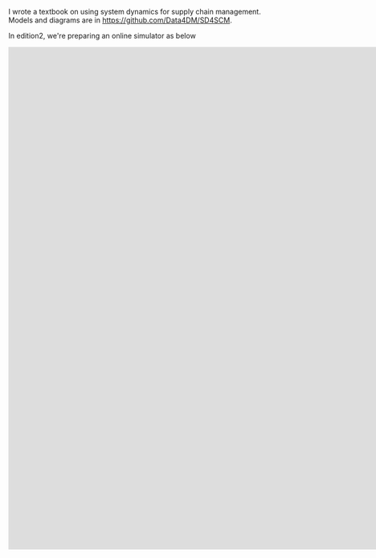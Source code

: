 I wrote a textbook on using system dynamics for supply chain management. Models and diagrams are in https://github.com/Data4DM/SD4SCM.

In edition2, we're preparing an online simulator as below
<iframe id="theFrame" src="https://htmlpreview.github.io/?https://github.com/Data4DM/BayesSD/blob/master/dynamic_testing/index.html" style="height:1000px;width:2000px;" frameborder="0">
</iframe>